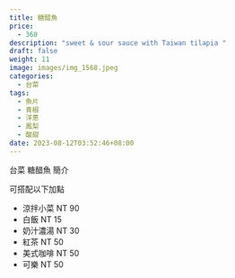 ```yaml
---
title: 糖醋魚
price:
  - 360
description: "sweet & sour sauce with Taiwan tilapia "
draft: false
weight: 11
image: images/img_1568.jpeg
categories:
  - 台菜
tags:
  - 魚片
  - 青椒
  - 洋蔥
  - 鳳梨
  - 酸甜
date: 2023-08-12T03:52:46+08:00
---
```


台菜 糖醋魚 簡介

可搭配以下加點

- 涼拌小菜  NT 90
- 白飯 NT 15
- 奶汁濃湯 NT 30
- 紅茶  NT 50
- 美式咖啡 NT 50
- 可樂 NT 50

